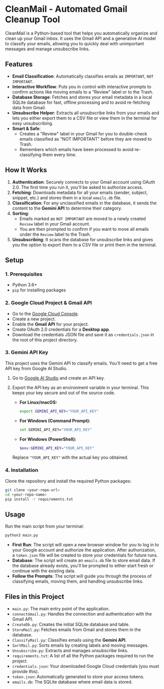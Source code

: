 # CleanMail - Automated Gmail Cleanup Tool

CleanMail is a Python-based tool that helps you automatically organize and clean up your Gmail inbox. It uses the Gmail API and a generative AI model to classify your emails, allowing you to quickly deal with unimportant messages and manage unsubscribe links.

## Features

- **Email Classification**: Automatically classifies emails as `IMPORTANT`, `NOT IMPORTANT`.
- **Interactive Workflow**: Puts you in control with interactive prompts to confirm actions like moving emails to a "Review" label or to the Trash.
- **Database Storage**: Fetches and stores your email metadata in a local SQLite database for fast, offline processing and to avoid re-fetching data from Gmail.
- **Unsubscribe Helper**: Extracts all unsubscribe links from your emails and lets you either export them to a CSV file or view them in the terminal for easy unsubscribing.
- **Smart & Safe**:
    - Creates a "Review" label in your Gmail for you to double-check emails classified as "NOT IMPORTANT" before they are moved to Trash.
    - Remembers which emails have been processed to avoid re-classifying them every time.

## How It Works

1.  **Authentication**: Securely connects to your Gmail account using OAuth 2.0. The first time you run it, you'll be asked to authorize access.
2.  **Fetching**: Downloads metadata for all your emails (sender, subject, snippet, etc.) and stores them in a local `emails.db` file.
3.  **Classification**: For any unclassified emails in the database, it sends the content to the **Gemini API** to determine their category.
4.  **Sorting**:
    - Emails marked as `NOT IMPORTANT` are moved to a newly created `Review` label in your Gmail account.
    - You are then prompted to confirm if you want to move all emails under the `Review` label to the Trash.
5.  **Unsubscribing**: It scans the database for unsubscribe links and gives you the option to export them to a CSV file or print them in the terminal.

## Setup

### 1. Prerequisites
- Python 3.6+
- `pip` for installing packages

### 2. Google Cloud Project & Gmail API
- Go to the [Google Cloud Console](https://console.cloud.google.com/).
- Create a new project.
- Enable the **Gmail API** for your project.
- Create OAuth 2.0 credentials for a **Desktop app**.
- Download the credentials JSON file and save it as `credentials.json` in the root of this project directory.

### 3. Gemini API Key
This project uses the Gemini API to classify emails. You'll need to get a free API key from Google AI Studio.

1.  Go to [Google AI Studio](https://aistudio.google.com/app/apikey) and create an API key.
2.  Export the API key as an environment variable in your terminal. This keeps your key secure and out of the source code.

    -   **For Linux/macOS:**
        ```bash
        export GEMINI_API_KEY="YOUR_API_KEY"
        ```
    -   **For Windows (Command Prompt):**
        ```bash
        set GEMINI_API_KEY="YOUR_API_KEY"
        ```
    -   **For Windows (PowerShell):**
        ```powershell
        $env:GEMINI_API_KEY="YOUR_API_KEY"
        ```

    Replace `"YOUR_API_KEY"` with the actual key you obtained.

### 4. Installation
Clone the repository and install the required Python packages:
```bash
git clone <your-repo-url>
cd <your-repo-name>
pip install -r requirements.txt
```

## Usage

Run the main script from your terminal:
```bash
python3 main.py
```

- **First Run**: The script will open a new browser window for you to log in to your Google account and authorize the application. After authorization, a `token.json` file will be created to store your credentials for future runs.
- **Database**: The script will create an `emails.db` file to store email data. If the database already exists, you'll be prompted to either start fresh or continue with the existing data.
- **Follow the Prompts**: The script will guide you through the process of classifying emails, moving them, and handling unsubscribe links.

## Files in this Project

- `main.py`: The main entry point of the application.
- `connectGmail.py`: Handles the connection and authentication with the Gmail API.
- `CreateDb.py`: Creates the initial SQLite database and table.
- `StoreMail.py`: Fetches emails from Gmail and stores them in the database.
- `ClassifyMail.py`: Classifies emails using the **Gemini API**.
- `SortMail.py`: Sorts emails by creating labels and moving messages.
- `Unsubscribe.py`: Extracts and manages unsubscribe links.
- `requirements.txt`: A list of all the Python packages required to run the project.
- `credentials.json`: Your downloaded Google Cloud credentials (you must provide this).
- `token.json`: Automatically generated to store your access tokens.
- `emails.db`: The SQLite database where email data is stored.
